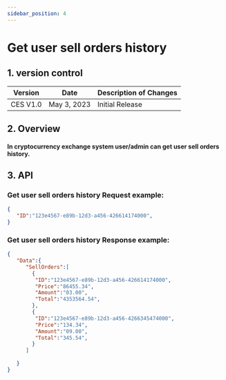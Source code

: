 ```yaml
---
sidebar_position: 4
---
```


# Get user sell orders history

## 1. version control

| Version  | Date        | Description of Changes |
| -------- | ----------- | ---------------------- |
| CES V1.0 | May 3, 2023 | Initial Release        |

## 2. Overview

#### In cryptocurrency exchange system user/admin can get user sell orders history.


## 3. API

### Get user sell orders history Request example:

```json
{
   "ID":"123e4567-e89b-12d3-a456-426614174000",
}
```

### Get user sell orders history Response example:

```json
{
   "Data":{
      "SellOrders":[
        {
         "ID":"123e4567-e89b-12d3-a456-426614174000",
         "Price":"86455.34",
         "Amount":"03.00",
         "Total":"4353564.54",
        },
        {
         "ID":"123e4567-e89b-12d3-a456-4266345474000",
         "Price":"134.34",
         "Amount":"09.00",
         "Total":"345.54",
        }
      ]
    
   }
}
```